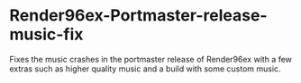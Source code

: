 # Render96ex-Portmaster-release-music-fix
Fixes the music crashes in the portmaster release of Render96ex with a few extras such as higher quality music and a build with some custom music.
